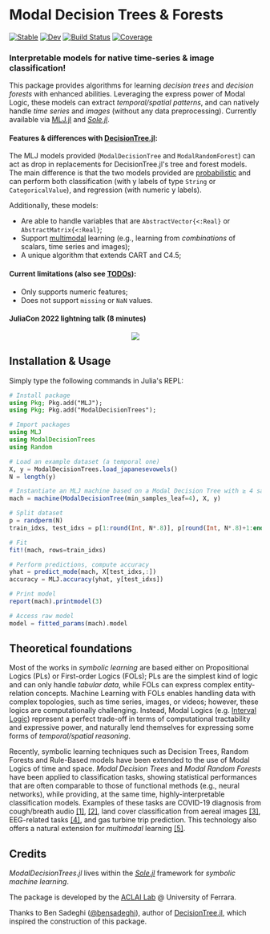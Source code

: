 # Modal Decision Trees & Forests

[![Stable](https://img.shields.io/badge/docs-stable-blue.svg)](https://aclai-lab.github.io/ModalDecisionTrees.jl)
[![Dev](https://img.shields.io/badge/docs-dev-blue.svg)](https://aclai-lab.github.io/ModalDecisionTrees.jl/dev)
[![Build Status](https://api.cirrus-ci.com/github/aclai-lab/ModalDecisionTrees.jl.svg?branch=main)](https://cirrus-ci.com/github/aclai-lab/ModalDecisionTrees.jl)
[![Coverage](https://codecov.io/gh/aclai-lab/ModalDecisionTrees.jl/branch/main/graph/badge.svg)](https://codecov.io/gh/aclai-lab/ModalDecisionTrees.jl)
<!-- [![Code Style: Blue](https://img.shields.io/badge/code%20style-blue-4495d1.svg)](https://github.com/invenia/BlueStyle) -->

### Interpretable models for native time-series & image classification!

This package provides algorithms for learning *decision trees* and *decision forests* with enhanced abilities.
Leveraging the express power of Modal Logic, these models can extract *temporal/spatial patterns*, and can natively handle *time series* and *images* (without any data preprocessing). Currently available via [MLJ.jl](https://github.com/alan-turing-institute/MLJ.jl) and [*Sole.jl*](https://github.com/aclai-lab/Sole.jl).
#### Features & differences with [DecisionTree.jl](https://github.com/JuliaAI/DecisionTree.jl):
The MLJ models provided (`ModalDecisionTree` and `ModalRandomForest`) can act as drop in replacements for DecisionTree.jl's tree and forest models. The main difference is that the two models provided are [probabilistic](https://alan-turing-institute.github.io/MLJ.jl/dev/adding_models_for_general_use/#Overview) and can perform both classification (with y labels of type `String` or `CategoricalValue`), and regression (with numeric y labels).
<!-- Also feature_importance = :impurity is not supported -->
Additionally, these models:
- Are able to handle variables that are `AbstractVector{<:Real}` or `AbstractMatrix{<:Real}`;
- Support [multimodal](https://en.wikipedia.org/wiki/Multimodal_learning) learning (e.g., learning from *combinations* of scalars, time series and images);
- A unique algorithm that extends CART and C4.5;
<!-- - Fully optimized implementation (fancy data structures, multithreading, memoization, minification, Pareto-based pruning optimizations, etc); -->
<!-- - TODO -->
<!-- - Four pruning conditions: max_depth, min_samples_leaf, min_purity_increase, max_purity_at_leaf -->
<!-- TODO - Top-down pre-pruning & post-pruning -->
<!-- - Bagging (Random Forests) TODO dillo meglio -->

#### Current limitations (also see [TODOs](#todos)):
- Only supports numeric features;
- Does not support `missing` or `NaN` values.

#### JuliaCon 2022 lightning talk (8 minutes)

<!-- [![](https://img.youtube.com/vi/8F1vZsl8Zvg/0.jpg)](https://youtu.be/8F1vZsl8Zvg) -->
<p align="center">
<a href="https://youtu.be/8F1vZsl8Zvg">
  <img src="https://img.youtube.com/vi/8F1vZsl8Zvg/0.jpg">
</a>
</p>


<!-- 
## Installation

Simply type the following commands in Julia's REPL:

```julia
using Pkg; Pkg.add("ModalDecisionTrees");
```
-->

## Installation & Usage

Simply type the following commands in Julia's REPL:

```julia
# Install package
using Pkg; Pkg.add("MLJ");
using Pkg; Pkg.add("ModalDecisionTrees");

# Import packages
using MLJ
using ModalDecisionTrees
using Random

# Load an example dataset (a temporal one)
X, y = ModalDecisionTrees.load_japanesevowels()
N = length(y)

# Instantiate an MLJ machine based on a Modal Decision Tree with ≥ 4 samples at leaf
mach = machine(ModalDecisionTree(min_samples_leaf=4), X, y)

# Split dataset
p = randperm(N)
train_idxs, test_idxs = p[1:round(Int, N*.8)], p[round(Int, N*.8)+1:end]

# Fit
fit!(mach, rows=train_idxs)

# Perform predictions, compute accuracy
yhat = predict_mode(mach, X[test_idxs,:])
accuracy = MLJ.accuracy(yhat, y[test_idxs])

# Print model
report(mach).printmodel(3)

# Access raw model
model = fitted_params(mach).model
```


<!--
# TODO
# Render raw model
Pkg.add("GraphRecipes"); Pkg.add("Plots")

using GraphRecipes
using Plots

#wrapped_model = ModalDecisionTrees.wrap(model.root, (variable_names_map = report(mach).var_grouping,))
# for _method in [:spectral, :sfdp, :circular, :shell, :stress, :spring, :tree, :buchheim, :arcdiagram, :chorddiagram]
wrapped_model = ModalDecisionTrees.wrap(model.root, (; threshold_display_method = x->round(x, digits=2)), use_feature_abbreviations = true)
for _method in [:tree, :buchheim]
	for _nodeshape in [:rect] # , [:rect, :ellipse]
		display(plot(
 		TreePlot(wrapped_model), 
 		method = _method,
 		nodeshape = _nodeshape,
 		# nodesize = (3,10),
 		# root = :left,
 		curves = false,
		fontsize = 10,
		size=(860, 640),
		title = "$(_method)"
		))
	end
end
-->

<!-- TODO (`Y isa Vector{<:{Integer,String}}`) -->

<!--
Detailed usage instructions are available for each model using the doc method. For example:

```julia
using MLJ
doc("DecisionTreeClassifier", pkg="ModalDecisionTrees")
```

Available models are: AdaBoostStumpClassifier, DecisionTreeClassifier, DecisionTreeRegressor, RandomForestClassifier, RandomForestRegressor.


-->
<!-- 
## Visualization

A DecisionTree model can be visualized using the print_tree-function of its native interface (for an example see above in section 'Classification Example'). -->

<!-- ## TODOs

- [x]  Enable loss functions different from Shannon's entropy (*untested*)
- [x]  Enable regression (*untested*)
- [x]  Proper test suite
- [ ]  Visualizations of modal rules/patterns
<!-- - [x]  AbstractTrees interface -->

## Theoretical foundations

Most of the works in *symbolic learning* are based either on Propositional Logics (PLs) or First-order Logics (FOLs); PLs are the simplest kind of logic and can only handle *tabular data*, while FOLs can express complex entity-relation concepts. Machine Learning with FOLs enables handling data with complex topologies, such as time series, images, or videos; however, these logics are computationally challenging. Instead, Modal Logics (e.g. [Interval Logic](https://en.wikipedia.org/wiki/Interval_temporal_logic)) represent a perfect trade-off in terms of computational tractability and expressive power, and naturally lend themselves for expressing some forms of *temporal/spatial reasoning*.

Recently, symbolic learning techniques such as Decision Trees, Random Forests and Rule-Based models have been extended to the use of Modal Logics of time and space. *Modal Decision Trees* and *Modal Random Forests* have been applied to classification tasks, showing statistical performances that are often comparable to those of functional methods (e.g., neural networks), while providing, at the same time, highly-interpretable classification models. Examples of these tasks are COVID-19 diagnosis from cough/breath audio [[1]](https://papers.ssrn.com/sol3/papers.cfm?abstract_id=4102488), [[2]](https://drops.dagstuhl.de/opus/volltexte/2021/14783/pdf/LIPIcs-TIME-2021-7.pdf), land cover classification from aereal images [[3]](https://arxiv.org/abs/2109.08325), EEG-related tasks [[4]](https://link.springer.com/chapter/10.1007/978-3-031-06242-1_53), and gas turbine trip prediction.
This technology also offers a natural extension for *multimodal* learning [[5]](http://ceur-ws.org/Vol-2987/paper7.pdf).

## Credits

*ModalDecisionTrees.jl* lives within the [*Sole.jl*](https://github.com/aclai-lab/Sole.jl) framework for *symbolic machine learning*.

The package is developed by the [ACLAI Lab](https://aclai.unife.it/en/) @ University of Ferrara.

Thanks to Ben Sadeghi ([@bensadeghi](https://github.com/bensadeghi/)), author of [DecisionTree.jl](https://github.com/bensadeghi/DecisionTree.jl),
which inspired the construction of this package.
